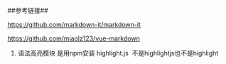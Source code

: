 ##参考链接##

https://github.com/markdown-it/markdown-it

https://github.com/miaolz123/vue-markdown

1. 语法高亮模块 是用npm安装 highlight.js  不是highlightjs也不是highlight
